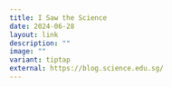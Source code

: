 ```yaml
---
title: I Saw the Science
date: 2024-06-28
layout: link
description: ""
image: ""
variant: tiptap
external: https://blog.science.edu.sg/
---
```

